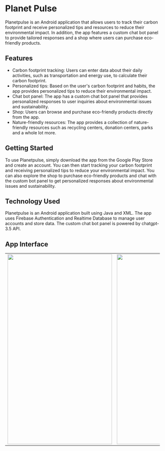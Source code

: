 # Planet Pulse
Planetpulse is an Android application that allows users to track their carbon footprint and receive personalized tips and resources to reduce their environmental impact. In addition, the app features a custom chat bot panel to provide tailored responses and a shop where users can purchase eco-friendly products.

## Features
- Carbon footprint tracking: Users can enter data about their daily activities, such as transportation and energy use, to calculate their carbon footprint.
- Personalized tips: Based on the user's carbon footprint and habits, the app provides personalized tips to reduce their environmental impact.
- Chat bot panel: The app has a custom chat bot panel that provides personalized responses to user inquiries about environmental issues and sustainability.
- Shop: Users can browse and purchase eco-friendly products directly from the app.
- Nature-friendly resources: The app provides a collection of nature-friendly resources such as recycling centers, donation centers, parks and a whole lot more.

## Getting Started
To use Planetpulse, simply download the app from the Google Play Store and create an account. You can then start tracking your carbon footprint and receiving personalized tips to reduce your environmental impact. You can also explore the shop to purchase eco-friendly products and chat with the custom bot panel to get personalized responses about environmental issues and sustainability.

## Technology Used
Planetpulse is an Android application built using Java and XML. The app uses Firebase Authentication and Realtime Database to manage user accounts and store data. The custom chat bot panel is powered by chatgpt-3.5 API.
## App Interface

<table>
  <tr>
<td><img src= https://user-images.githubusercontent.com/84273332/232278373-a881b2a9-8359-4c4b-b3ad-ac6010f0080b.jpeg width=340 height=620></td>
<td><img src=https://user-images.githubusercontent.com/84273332/232278368-255ec253-a7c1-4378-a413-40decf1d8c7d.jpeg width=340 height=620></td>
<td><img src=https://user-images.githubusercontent.com/84273332/232278378-c4159519-cef7-4666-8411-12e669244e18.jpeg width=340 height=620></td>
</table>
